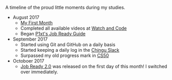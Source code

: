 A timeline of the proud little moments during my studies.

* August 2017
  * [My First Month](http://www.webeloo.com/2017/09/month-1-beginning-my-dedicated-studies-of-web-development/)
  * Completed all available videos at [Watch and Code](https://watchandcode.com/)
  * Began [P1xt's Job Ready Guide](https://github.com/P1xt/p1xt-guides/blob/master/job-ready.md)
* September 2017
  * Started using Git and GitHub on a daily basis
  * Started keeping a daily log in the [Chingu Slack](https://chingucentral.slack.com)
  * Surpassed my old progress mark in [CS50](https://www.edx.org/course/introduction-computer-science-harvardx-cs50x)
* Octoboer 2017
  * [Job Ready 2.0](https://github.com/P1xt/p1xt-guides/blob/master/job-ready-javascript-edition-2.0.md#what-now-) was released on the first day of this month! I switched over immediately.
